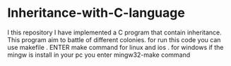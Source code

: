 # Inheritance-with-C-language
I this repository I have implemented  a C program that contain inheritance. 
This program aim to battle of different colonies.
for run this code you can use makefile . ENTER make command for linux and ios . for windows if the mingw is install in your pc 
you enter mingw32-make command
